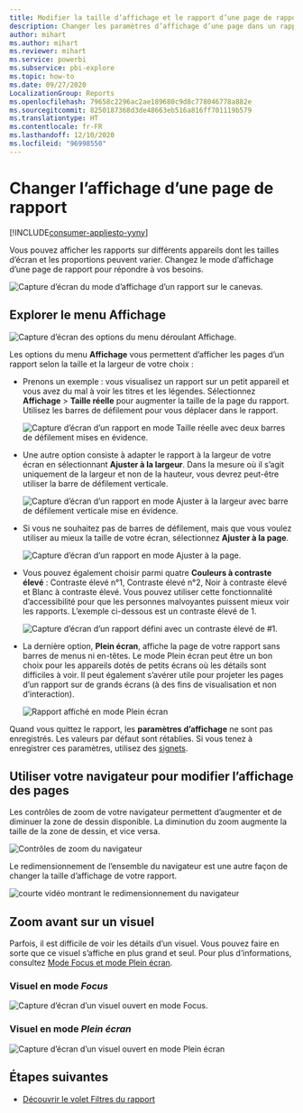 ```yaml
---
title: Modifier la taille d’affichage et le rapport d’une page de rapport
description: Changer les paramètres d’affichage d’une page dans un rapport Power BI
author: mihart
ms.author: mihart
ms.reviewer: mihart
ms.service: powerbi
ms.subservice: pbi-explore
ms.topic: how-to
ms.date: 09/27/2020
LocalizationGroup: Reports
ms.openlocfilehash: 79658c2296ac2ae189680c9d8c778046778a882e
ms.sourcegitcommit: 8250187368d3de48663eb516a816ff701119b579
ms.translationtype: HT
ms.contentlocale: fr-FR
ms.lasthandoff: 12/10/2020
ms.locfileid: "96998550"
---
```

# <a name="change-the-display-of-a-report-page"></a>Changer l’affichage d’une page de rapport

[!INCLUDE[consumer-appliesto-yyny](../includes/consumer-appliesto-yyny.md)]


Vous pouvez afficher les rapports sur différents appareils dont les tailles d’écran et les proportions peuvent varier. Changez le mode d’affichage d’une page de rapport pour répondre à vos besoins.

![Capture d’écran du mode d’affichage d’un rapport sur le canevas.](media/end-user-report-view/power-bi-canvas.png)

## <a name="explore-the-view-menu"></a>Explorer le menu Affichage

![Capture d’écran des options du menu déroulant Affichage.](media/end-user-report-view/power-bi-menu-view.png)


Les options du menu **Affichage** vous permettent d’afficher les pages d’un rapport selon la taille et la largeur de votre choix :

- Prenons un exemple : vous visualisez un rapport sur un petit appareil et vous avez du mal à voir les titres et les légendes.  Sélectionnez **Affichage** > **Taille réelle** pour augmenter la taille de la page du rapport. Utilisez les barres de défilement pour vous déplacer dans le rapport.

    ![Capture d’écran d’un rapport en mode Taille réelle avec deux barres de défilement mises en évidence.](media/end-user-report-view/power-bi-view-actual.png)

- Une autre option consiste à adapter le rapport à la largeur de votre écran en sélectionnant **Ajuster à la largeur**. Dans la mesure où il s’agit uniquement de la largeur et non de la hauteur, vous devrez peut-être utiliser la barre de défilement verticale.

  ![Capture d’écran d’un rapport en mode Ajuster à la largeur avec barre de défilement verticale mise en évidence.](media/end-user-report-view/power-bi-view-width.png)

- Si vous ne souhaitez pas de barres de défilement, mais que vous voulez utiliser au mieux la taille de votre écran, sélectionnez **Ajuster à la page**.

   ![Capture d’écran d’un rapport en mode Ajuster à la page.](media/end-user-report-view/power-bi-view-fit.png)

- Vous pouvez également choisir parmi quatre **Couleurs à contraste élevé** : Contraste élevé n°1, Contraste élevé n°2, Noir à contraste élevé et Blanc à contraste élevé. Vous pouvez utiliser cette fonctionnalité d’accessibilité pour que les personnes malvoyantes puissent mieux voir les rapports. L’exemple ci-dessous est un contraste élevé de 1. 

    ![Capture d’écran d’un rapport défini avec un contraste élevé de #1.](media/end-user-report-view/power-bi-contrast1.png)

- La dernière option, **Plein écran**, affiche la page de votre rapport sans barres de menus ni en-têtes. Le mode Plein écran peut être un bon choix pour les appareils dotés de petits écrans où les détails sont difficiles à voir.  Il peut également s’avérer utile pour projeter les pages d’un rapport sur de grands écrans (à des fins de visualisation et non d’interaction).  

    ![Rapport affiché en mode Plein écran](media/end-user-report-view/power-bi-full-screen.png)

Quand vous quittez le rapport, les **paramètres d’affichage** ne sont pas enregistrés. Les valeurs par défaut sont rétablies. Si vous tenez à enregistrer ces paramètres, utilisez des [signets](end-user-bookmarks.md).

## <a name="use-your-browser-to-change-page-display"></a>Utiliser votre navigateur pour modifier l’affichage des pages

Les contrôles de zoom de votre navigateur permettent d’augmenter et de diminuer la zone de dessin disponible. La diminution du zoom augmente la taille de la zone de dessin, et vice versa. 

![Contrôles de zoom du navigateur](media/end-user-report-view/power-bi-zoom.png)

Le redimensionnement de l’ensemble du navigateur est une autre façon de changer la taille d’affichage de votre rapport. 

![courte vidéo montrant le redimensionnement du navigateur](media/end-user-report-view/power-bi-resize-browser.gif)

## <a name="zoom-in-on-a-visual"></a>Zoom avant sur un visuel
Parfois, il est difficile de voir les détails d’un visuel. Vous pouvez faire en sorte que ce visuel s’affiche en plus grand et seul. Pour plus d’informations, consultez [Mode Focus et mode Plein écran](end-user-focus.md).

### <a name="a-visual-in-focus-mode"></a>Visuel en mode *Focus*

![Capture d’écran d’un visuel ouvert en mode Focus.](media/end-user-report-view/power-bi-focus.png)

### <a name="a-visual-in-full-screen-mode"></a>Visuel en mode *Plein écran*
![Capture d’écran d’un visuel ouvert en mode Plein écran](media/end-user-report-view/power-bi-full-screen.png)

## <a name="next-steps"></a>Étapes suivantes

* [Découvrir le volet Filtres du rapport](end-user-report-filter.md)